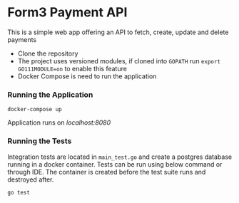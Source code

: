 # **Form3 Payment API**
This is a simple web app offering an API to fetch, create, update and delete payments

* Clone the repository
* The project uses versioned modules, if cloned into `GOPATH` run `export GO111MODULE=on` to enable this feature
* Docker Compose is need to run the application

### Running the Application
    
    docker-compose up

Application runs on _localhost:8080_

### Running the Tests
Integration tests are located in `main_test.go` and create a postgres database running in a docker container.
Tests can be run using below command or through IDE. The container is created before the test suite runs and destroyed after.

    go test
